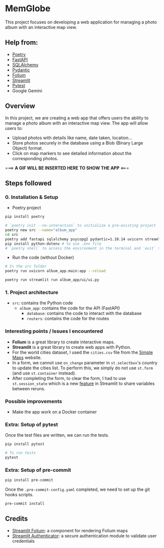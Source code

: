 # MemGlobe

This project focuses on developing a web application for managing a photo album with an interactive map view.

## Help from:

- [Poetry](https://python-poetry.org)
- [FastAPI](https://fastapi.tiangolo.com)
- [SQLAlchemy](https://www.sqlalchemy.org)
- [Pydantic](https://docs.pydantic.dev/latest/)
- [Folium](https://python-visualization.github.io/folium/latest/user_guide.html)
- [Streamlit](https://docs.streamlit.io)
- [Pytest](https://docs.pytest.org)
- Google Gemini

## Overview

In this project, we are creating a web app that offers users the ability to manage a photo album with an interactive map view. The app will allow users to:

- Upload photos with details like name, date taken, location...
- Store photos securely in the database using a Blob (Binary Large Object) format.
- Click on map markers to see detailed information about the corresponding photos.

===> **A GIF WILL BE INSERTED HERE TO SHOW THE APP** <===

## Steps followed

### 0. Installation & Setup

- Poetry project

```bash
pip install poetry

# `poetry init --no-interaction` to initialize a pre-existing project
poetry new src --name="album_app"
cd src
poetry add fastapi sqlalchemy psycopg2 pydantic=1.10.14 uvicorn streamlit=1.31.0 folium pytest streamlit-folium streamlit-authenticator
pip install python-dotenv # to use .env file
# `poetry shell` to access the environment in the terminal and `exit` to exit the environment
```

- Run the code (without Docker)

```bash
# In the src folder
poetry run uvicorn album_app.main:app --reload

poetry run streamlit run album_app/ui/ui.py
```

### 1. Project architecture

- `src`: contains the Python code
  - `album_app`: contains the code for the API (FastAPI)
    - `database`: contains the code to interact with the database
    - `routers`: contains the code for the routes

### Interesting points / Issues I encountered

- **Folium** is a great library to create interactive maps.
- **Streamlit** is a great library to create web apps with Python.
- For the world cities dataset, I used the `cities.csv` file from the [Simple Maps](https://simplemaps.com/data/world-cities) website.
- In a form, we cannot use `on_change` parameter in `st.selectbox`'s country to update the cities list. To perform this, we simply do not use `st.form` (and use `st.container` instead).
- After completing the form, to clear the form, I had to use `st.session_state` which is a new [feature](https://docs.streamlit.io/library/api-reference/session-state) in Streamlit to share variables between reruns.

### Possible improvements

- Make the app work on a Docker container

### Extra: Setup of pytest

Once the test files are written, we can run the tests.

```bash
pip install pytest

# To run tests
pytest
```

### Extra: Setup of pre-commit

```bash
pip install pre-commit
```

Once the `.pre-commit-config.yaml` completed, we need to set up the git hooks scripts.

```bash
pre-commit install
```

## Credits

- [Streamlit Folium](https://github.com/randyzwitch/streamlit-folium): a component for rendering Folium maps
- [Streamlit Authenticator](https://github.com/mkhorasani/Streamlit-Authenticator): a secure authentication module to validate user credentials
